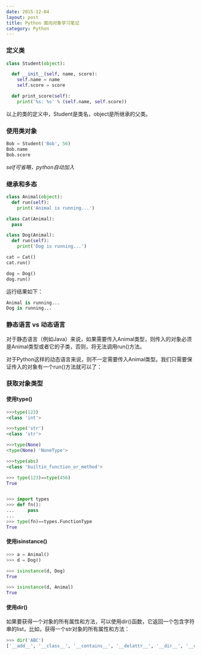 ```yaml
---
date: 2015-12-04
layout: post
title: Python 面向对象学习笔记
category: Python
---
```


### 定义类

``` python
class Student(object):

  def __init__(self, name, score):
    self.name = name
    self.score = score

  def print_score(self):
    print('%s: %s' % (self.name, self.score))
```

以上的类的定义中，Student是类名，object是所继承的父类。



### 使用类对象

``` python
Bob = Student('Bob', 56)
Bob.name
Bob.score
```

*self可省略，python自动加入*



### 继承和多态

``` python
class Animal(object):
  def run(self):
    print('Animal is running...')

class Cat(Animal):
  pass

class Dog(Animal):
  def run(self):
    print('Dog is running...')

cat = Cat()
cat.run()

dog = Dog()
dog.run()
```

运行结果如下：

``` python
Animal is running...
Dog is running...
```



### 静态语言 vs 动态语言

对于静态语言（例如Java）来说，如果需要传入Animal类型，则传入的对象必须是Animal类型或者它的子类，否则，将无法调用run()方法。

对于Python这样的动态语言来说，则不一定需要传入Animal类型。我们只需要保证传入的对象有一个run()方法就可以了：



### 获取对象类型

#### 使用type()

``` python
>>>type(123)
<class 'int'>

>>>type('str')
<class 'str'>

>>>type(None)
<type(None) 'NoneType'>

>>>type(abs)
<class 'builtin_function_or_method'>

>>> type(123)==type(456)
True


>>> import types
>>> def fn():
...     pass
...
>>> type(fn)==types.FunctionType
True
```

#### 使用isinstance()

``` python
>>> a = Animal()
>>> d = Dog()

>>> isinstance(d, Dog)
True

>>> isinstance(d, Animal)
True
```

#### 使用dir()

如果要获得一个对象的所有属性和方法，可以使用dir()函数，它返回一个包含字符串的list，比如，获得一个str对象的所有属性和方法：

``` python
>>> dir('ABC')
['__add__', '__class__', '__contains__', '__delattr__', '__dir__', '__doc__', '__eq__', '__format__', '__ge__', '__getattribute__', '__getitem__', '__getnewargs__', '__gt__', '__hash__', '__init__', '__iter__', '__le__', '__len__', '__lt__', '__mod__', '__mul__', '__ne__', '__new__', '__reduce__', '__reduce_ex__', '__repr__', '__rmod__', '__rmul__', '__setattr__', '__sizeof__', '__str__', '__subclasshook__', 'capitalize', 'casefold', 'center', 'count', 'encode', 'endswith', 'expandtabs', 'find', 'format', 'format_map', 'index', 'isalnum', 'isalpha', 'isdecimal', 'isdigit', 'isidentifier', 'islower', 'isnumeric', 'isprintable', 'isspace', 'istitle', 'isupper', 'join', 'ljust', 'lower', 'lstrip', 'maketrans', 'partition', 'replace', 'rfind', 'rindex', 'rjust', 'rpartition', 'rsplit', 'rstrip', 'split', 'splitlines', 'startswith', 'strip', 'swapcase', 'title', 'translate', 'upper', 'zfill']
```
